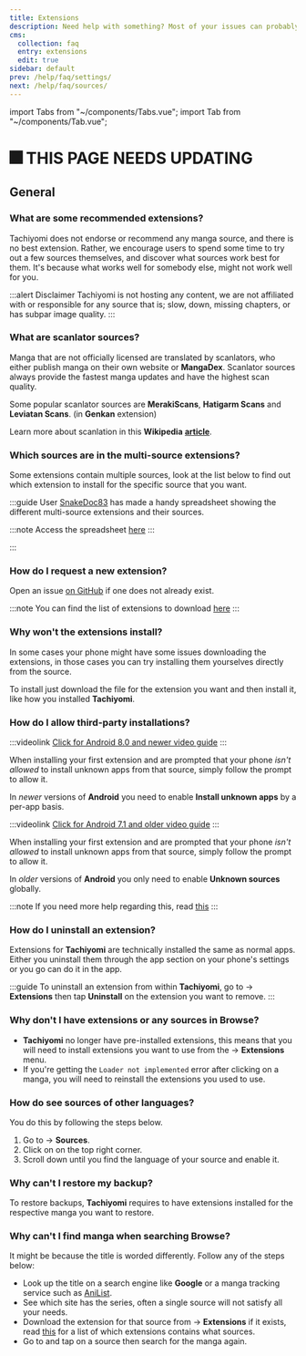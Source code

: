 ```yaml
---
title: Extensions
description: Need help with something? Most of your issues can probably be solved from this page.
cms:
  collection: faq
  entry: extensions
  edit: true
sidebar: default
prev: /help/faq/settings/
next: /help/faq/sources/
---
```


import Tabs from "~/components/Tabs.vue";
import Tab from "~/components/Tab.vue";

# 🎆 THIS PAGE NEEDS UPDATING

## General

### What are some recommended extensions?
Tachiyomi does not endorse or recommend any manga source, and there is no best extension. Rather, we encourage users to spend some time to try out a few sources themselves, and discover what sources work best for them. It's because what works well for somebody else, might not work well for you.

:::alert Disclaimer
Tachiyomi is not hosting any content, we are not affiliated with or responsible for any source that is; slow, down, missing chapters, or has subpar image quality.
:::

### What are scanlator sources?
Manga that are not officially licensed are translated by scanlators, who either publish manga on their own website or **MangaDex**. Scanlator sources always provide the fastest manga updates and have the highest scan quality.

Some popular scanlator sources are  **MerakiScans**, **Hatigarm Scans** and **Leviatan Scans**. (in **Genkan** extension)

Learn more about scanlation in this **Wikipedia** [**article**](https://en.wikipedia.org/wiki/Scanlation).

### Which sources are in the multi-source extensions?
Some extensions contain multiple sources, look at the list below to find out which extension to install for the specific source that you want.

:::guide
User [SnakeDoc83](https://github.com/snakedoc83) has made a handy spreadsheet showing the different multi-source extensions and their sources.

:::note
Access the spreadsheet [here](https://tachiyomi.org/extensions-spreadsheet)
:::

:::

### How do I request a new extension?
Open an issue [on GitHub](https://github.com/tachiyomiorg/tachiyomi-extensions/issues) if one does not already exist.

:::note
You can find the list of extensions to download [here](/extensions/)
:::

### Why won't the extensions install?
In some cases your phone might have some issues downloading the extensions, in those cases you can try installing them yourselves directly from the source.

To install just download the file for the extension you want and then install it, like how you installed **Tachiyomi**.

### How do I allow third-party installations?

<!-- This is a house of cards it will break if you touch it the wrong way -->
<tabs>
<tab name="Android 8.0 and higher" :selected="true">

:::videolink
[<MaterialIcon icon="videocam"/> Click for Android 8.0 and newer video guide](/assets/faq_unknown-sources-a10.webm)
:::

When installing your first extension and are prompted that your phone *isn't allowed* to install unknown apps from that source, simply follow the prompt to allow it.

In *newer* versions of **Android** you need to enable **Install unknown apps** by a per-app basis.

</tab>
<tab name="Android 7.1 and lower">

:::videolink
[<MaterialIcon icon="videocam"/> Click for Android 7.1 and older video guide](/assets/faq_unknown-sources-a7.webm)
:::


When installing your first extension and are prompted that your phone *isn't allowed* to install unknown apps from that source, simply follow the prompt to allow it.

In *older* versions of **Android** you only need to enable **Unknown sources** globally.

</tab>
</tabs>

:::note
If you need more help regarding this, read [this](https://www.theandroidsoul.com/how-to-allow-apps-installation-from-unknown-sources-on-android-9-pie/)
:::

### How do I uninstall an extension?
Extensions for **Tachiyomi** are technically installed the same as normal apps. Either you uninstall them through the app section on your phone's settings or you go can do it in the app.

:::guide
To uninstall an extension from within **Tachiyomi**, go to <Navigation item="browse"/> → **Extensions** then tap **Uninstall** on the extension you want to remove.
:::

### Why don't I have extensions or any sources in Browse?
- **Tachiyomi** no longer have pre-installed extensions, this means that you will need to install extensions you want to use from the <Navigation item="browse"/> → **Extensions** menu.
- If you're getting the `Loader not implemented` error after clicking on a manga, you will need to reinstall the extensions you used to use.

### How do see sources of other languages?

You do this by following the steps below.

1. Go to <Navigation item="browse"/> → **Sources**.
1. Click on <Navigation item="filter"/> on the top right corner.
1. Scroll down until you find the language of your source and enable it.

### Why can't I restore my backup?
To restore backups, **Tachiyomi** requires to have extensions installed for the respective manga you want to restore.


### Why can't I find manga when searching Browse?
It might be because the title is worded differently. Follow any of the steps below:
- Look up the title on a search engine like **Google** or a manga tracking service such as [AniList](https://anilist.co/home).
- See which site has the series, often a single source will not satisfy all your needs.
- Download the extension for that source from <Navigation item="browse"/> → **Extensions** if it exists, read [this](/help/faq/#which-sources-are-in-the-multi-source-extensions) for a list of which extensions contains what sources.
- Go to <Navigation item="browse"/> and tap on a source then search for the manga again.
